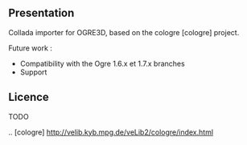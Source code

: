 Presentation
--------------------------------------------------------------------------------

Collada importer for OGRE3D, based on the cologre [cologre] project.


Future work : 
- Compatibility with the Ogre 1.6.x et 1.7.x branches
- Support



Licence
--------------------------------------------------------------------------------

TODO










.. [cologre] http://velib.kyb.mpg.de/veLib2/cologre/index.html